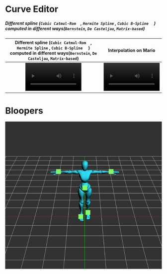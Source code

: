 # Curve Editor

##### Different spline (`Cubic Catmul-Rom  `, `Hermite Spline` , `Cubic B-Spline  ` ) computed in different ways(`Bernstein`, `De Casteljau`, `Matrix-based`)

Different spline (`Cubic Catmul-Rom  `, `Hermite Spline` , `Cubic B-Spline  ` ) computed in different ways(`Bernstein`, `De Casteljau`, `Matrix-based`) | Interpolation on Mario
:-: | :-:
<video src='https://user-images.githubusercontent.com/27931931/161395073-332139dc-f441-418c-a95f-8b1cecaa1bf9.mp4' width=180/> | <video src='https://user-images.githubusercontent.com/27931931/161395229-4bfcc690-43c7-41ea-ae3b-4163e12d69b4.mp4' width=180/>




# Bloopers





![](./HW4_FKIK/blooper_v000.gif)


